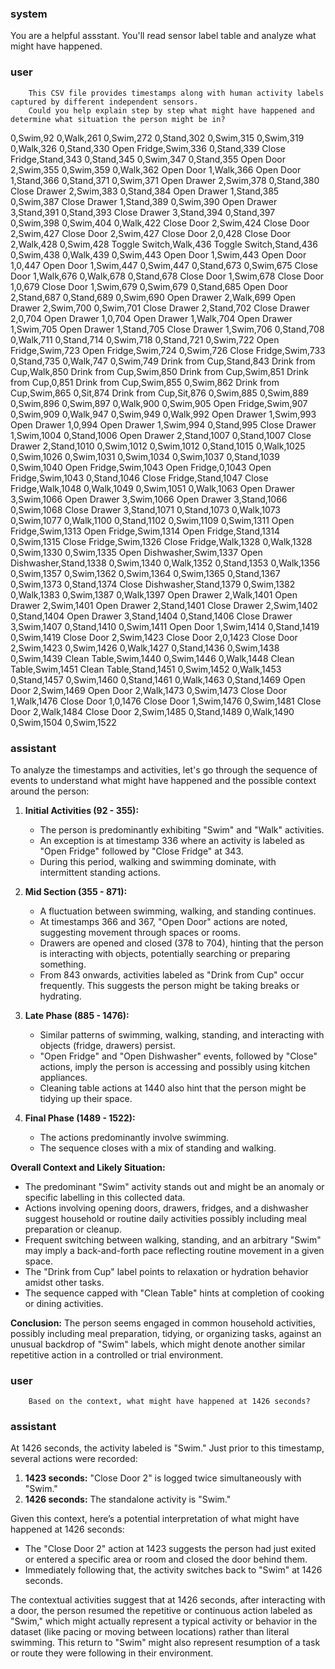 ### system
You are a helpful assstant. You'll read sensor label table and analyze what might have happened.
### user

        This CSV file provides timestamps along with human activity labels captured by different independent sensors.
        Could you help explain step by step what might have happened and determine what situation the person might be in?
    
0,Swim,92
0,Walk,261
0,Swim,272
0,Stand,302
0,Swim,315
0,Swim,319
0,Walk,326
0,Stand,330
Open Fridge,Swim,336
0,Stand,339
Close Fridge,Stand,343
0,Stand,345
0,Swim,347
0,Stand,355
Open Door 2,Swim,355
0,Swim,359
0,Walk,362
Open Door 1,Walk,366
Open Door 1,Stand,366
0,Stand,371
0,Swim,371
Open Drawer 2,Swim,378
0,Stand,380
Close Drawer 2,Swim,383
0,Stand,384
Open Drawer 1,Stand,385
0,Swim,387
Close Drawer 1,Stand,389
0,Swim,390
Open Drawer 3,Stand,391
0,Stand,393
Close Drawer 3,Stand,394
0,Stand,397
0,Swim,398
0,Swim,404
0,Walk,422
Close Door 2,Swim,424
Close Door 2,Swim,427
Close Door 2,Swim,427
Close Door 2,0,428
Close Door 2,Walk,428
0,Swim,428
Toggle Switch,Walk,436
Toggle Switch,Stand,436
0,Swim,438
0,Walk,439
0,Swim,443
Open Door 1,Swim,443
Open Door 1,0,447
Open Door 1,Swim,447
0,Swim,447
0,Stand,673
0,Swim,675
Close Door 1,Walk,676
0,Walk,678
0,Stand,678
Close Door 1,Swim,678
Close Door 1,0,679
Close Door 1,Swim,679
0,Swim,679
0,Stand,685
Open Door 2,Stand,687
0,Stand,689
0,Swim,690
Open Drawer 2,Walk,699
Open Drawer 2,Swim,700
0,Swim,701
Close Drawer 2,Stand,702
Close Drawer 2,0,704
Open Drawer 1,0,704
Open Drawer 1,Walk,704
Open Drawer 1,Swim,705
Open Drawer 1,Stand,705
Close Drawer 1,Swim,706
0,Stand,708
0,Walk,711
0,Stand,714
0,Swim,718
0,Stand,721
0,Swim,722
Open Fridge,Swim,723
Open Fridge,Swim,724
0,Swim,726
Close Fridge,Swim,733
0,Stand,735
0,Walk,747
0,Swim,749
Drink from Cup,Stand,843
Drink from Cup,Walk,850
Drink from Cup,Swim,850
Drink from Cup,Swim,851
Drink from Cup,0,851
Drink from Cup,Swim,855
0,Swim,862
Drink from Cup,Swim,865
0,Sit,874
Drink from Cup,Sit,876
0,Swim,885
0,Swim,889
0,Swim,896
0,Swim,897
0,Walk,900
0,Swim,905
Open Fridge,Swim,907
0,Swim,909
0,Walk,947
0,Swim,949
0,Walk,992
Open Drawer 1,Swim,993
Open Drawer 1,0,994
Open Drawer 1,Swim,994
0,Stand,995
Close Drawer 1,Swim,1004
0,Stand,1006
Open Drawer 2,Stand,1007
0,Stand,1007
Close Drawer 2,Stand,1010
0,Swim,1012
0,Swim,1012
0,Stand,1015
0,Walk,1025
0,Swim,1026
0,Swim,1031
0,Swim,1034
0,Swim,1037
0,Stand,1039
0,Swim,1040
Open Fridge,Swim,1043
Open Fridge,0,1043
Open Fridge,Swim,1043
0,Stand,1046
Close Fridge,Stand,1047
Close Fridge,Walk,1048
0,Walk,1049
0,Swim,1051
0,Walk,1063
Open Drawer 3,Swim,1066
Open Drawer 3,Swim,1066
Open Drawer 3,Stand,1066
0,Swim,1068
Close Drawer 3,Stand,1071
0,Stand,1073
0,Walk,1073
0,Swim,1077
0,Walk,1100
0,Stand,1102
0,Swim,1109
0,Swim,1311
Open Fridge,Swim,1313
Open Fridge,Swim,1314
Open Fridge,Stand,1314
0,Swim,1315
Close Fridge,Swim,1326
Close Fridge,Walk,1328
0,Walk,1328
0,Swim,1330
0,Swim,1335
Open Dishwasher,Swim,1337
Open Dishwasher,Stand,1338
0,Swim,1340
0,Walk,1352
0,Stand,1353
0,Walk,1356
0,Swim,1357
0,Swim,1362
0,Swim,1364
0,Swim,1365
0,Stand,1367
0,Swim,1373
0,Stand,1374
Close Dishwasher,Stand,1379
0,Swim,1382
0,Walk,1383
0,Swim,1387
0,Walk,1397
Open Drawer 2,Walk,1401
Open Drawer 2,Swim,1401
Open Drawer 2,Stand,1401
Close Drawer 2,Swim,1402
0,Stand,1404
Open Drawer 3,Stand,1404
0,Stand,1406
Close Drawer 3,Swim,1407
0,Stand,1410
0,Swim,1411
Open Door 1,Swim,1414
0,Stand,1419
0,Swim,1419
Close Door 2,Swim,1423
Close Door 2,0,1423
Close Door 2,Swim,1423
0,Swim,1426
0,Walk,1427
0,Stand,1436
0,Swim,1438
0,Swim,1439
Clean Table,Swim,1440
0,Swim,1446
0,Walk,1448
Clean Table,Swim,1451
Clean Table,Stand,1451
0,Swim,1452
0,Walk,1453
0,Stand,1457
0,Swim,1460
0,Stand,1461
0,Walk,1463
0,Stand,1469
Open Door 2,Swim,1469
Open Door 2,Walk,1473
0,Swim,1473
Close Door 1,Walk,1476
Close Door 1,0,1476
Close Door 1,Swim,1476
0,Swim,1481
Close Door 2,Walk,1484
Close Door 2,Swim,1485
0,Stand,1489
0,Walk,1490
0,Swim,1504
0,Swim,1522

### assistant
To analyze the timestamps and activities, let's go through the sequence of events to understand what might have happened and the possible context around the person:

1. **Initial Activities (92 - 355):** 
   - The person is predominantly exhibiting "Swim" and "Walk" activities.
   - An exception is at timestamp 336 where an activity is labeled as "Open Fridge" followed by "Close Fridge" at 343.
   - During this period, walking and swimming dominate, with intermittent standing actions.

2. **Mid Section (355 - 871):** 
   - A fluctuation between swimming, walking, and standing continues.
   - At timestamps 366 and 367, "Open Door" actions are noted, suggesting movement through spaces or rooms.
   - Drawers are opened and closed (378 to 704), hinting that the person is interacting with objects, potentially searching or preparing something.
   - From 843 onwards, activities labeled as "Drink from Cup" occur frequently. This suggests the person might be taking breaks or hydrating.

3. **Late Phase (885 - 1476):**
   - Similar patterns of swimming, walking, standing, and interacting with objects (fridge, drawers) persist.
   - "Open Fridge" and "Open Dishwasher" events, followed by "Close" actions, imply the person is accessing and possibly using kitchen appliances.
   - Cleaning table actions at 1440 also hint that the person might be tidying up their space.

4. **Final Phase (1489 - 1522):**
   - The actions predominantly involve swimming.
   - The sequence closes with a mix of standing and walking.

**Overall Context and Likely Situation:**

- The predominant "Swim" activity stands out and might be an anomaly or specific labelling in this collected data.
- Actions involving opening doors, drawers, fridges, and a dishwasher suggest household or routine daily activities possibly including meal preparation or cleanup.
- Frequent switching between walking, standing, and an arbitrary "Swim" may imply a back-and-forth pace reflecting routine movement in a given space.
- The "Drink from Cup" label points to relaxation or hydration behavior amidst other tasks.
- The sequence capped with "Clean Table" hints at completion of cooking or dining activities.

**Conclusion:**
The person seems engaged in common household activities, possibly including meal preparation, tidying, or organizing tasks, against an unusual backdrop of "Swim" labels, which might denote another similar repetitive action in a controlled or trial environment.
### user

        Based on the context, what might have happened at 1426 seconds?
    
### assistant
At 1426 seconds, the activity labeled is "Swim." Just prior to this timestamp, several actions were recorded:

1. **1423 seconds:** "Close Door 2" is logged twice simultaneously with "Swim."
2. **1426 seconds:** The standalone activity is "Swim."

Given this context, here’s a potential interpretation of what might have happened at 1426 seconds:

- The "Close Door 2" action at 1423 suggests the person had just exited or entered a specific area or room and closed the door behind them. 
- Immediately following that, the activity switches back to "Swim" at 1426 seconds.

The contextual activities suggest that at 1426 seconds, after interacting with a door, the person resumed the repetitive or continuous action labeled as "Swim," which might actually represent a typical activity or behavior in the dataset (like pacing or moving between locations) rather than literal swimming. This return to "Swim" might also represent resumption of a task or route they were following in their environment.

